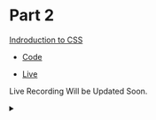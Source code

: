 # Part 2
[Indroduction to CSS](https://tinkerhublbsce.github.io/Web-foundry-Resources/part2/CSS-Introduction)

  - [Code](https://github.com/tinkerhublbsce/Web-foundry-Resources/tree/main/part2/Code)

  - [Live](https://tinkerhublbsce.github.io/Web-foundry-Resources/part2/Code/index.html)

Live Recording Will be Updated Soon.


<details><summary></summary>Thank You<script async src="https://cdn.splitbee.io/sb.js"></script></details>
